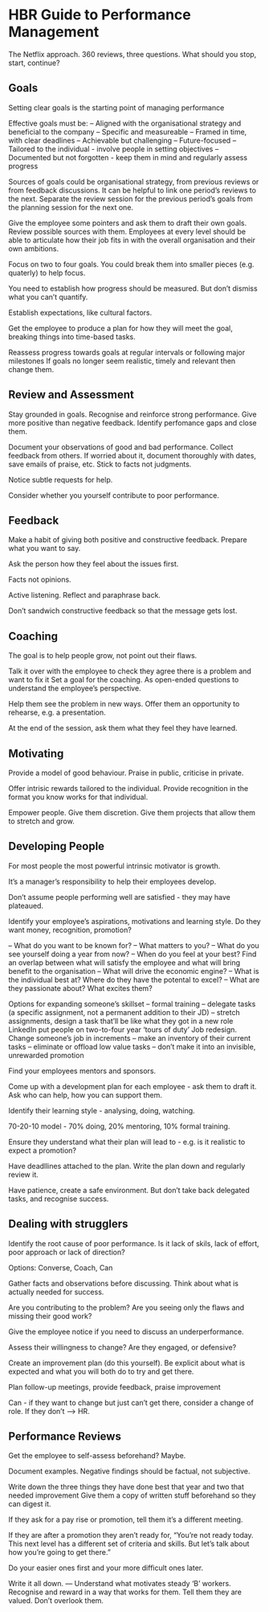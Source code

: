 # HBR Guide to Performance Management

The Netflix approach. 360 reviews, three questions. What should you stop, start, continue?

## Goals
Setting clear goals is the starting point of managing performance

Effective goals must be:
–	Aligned with the organisational strategy and beneficial to the company
–	Specific and measureable
–	Framed in time, with clear deadlines
–	Achievable but challenging
–	Future-focused
–	Tailored to the individual - involve people in setting objectives
–	Documented but not forgotten - keep them in mind and regularly assess progress

Sources of goals could be organisational strategy, from previous reviews or from feedback discussions. It can be helpful to link one period’s reviews to the next.
Separate the review session for the previous period’s goals from the planning session for the next one.

Give the employee some pointers and ask them to draft their own goals. Review possible sources with them. Employees at every level should be able to articulate how their job fits in with the overall organisation and their own ambitions.

Focus on two to four goals. You could break them into smaller pieces (e.g. quaterly) to help focus.

You need to establish how progress should be measured. But don’t dismiss what you can’t quantify.

Establish expectations, like cultural factors.

Get the employee to produce a plan for how they will meet the goal, breaking things into time-based tasks. 

Reassess progress towards goals at regular intervals or following major milestones
If goals no longer seem realistic, timely and relevant then change them.

## Review and Assessment
Stay grounded in goals. Recognise and reinforce strong performance. Give more positive than negative feedback. Identify perfomance gaps and close them.

Document your observations of good and bad performance.  Collect feedback from others. If worried about it, document thoroughly with dates, save emails of praise, etc. Stick to facts not judgments.

Notice subtle requests for help.

Consider whether you yourself contribute to poor performance.

## Feedback

Make a habit of giving both positive and constructive feedback. Prepare what you want to say.

Ask the person how they feel about the issues first. 

Facts not opinions.

Active listening. Reflect and paraphrase back.

Don’t sandwich constructive feedback so that the message gets lost.

## Coaching

The goal is to help people grow, not point out their flaws.

Talk it over with the employee to check they agree there is a problem and want to fix it
Set a goal for the coaching. As open-ended questions to understand the employee’s perspective. 

Help them see the problem in new ways. Offer them an opportunity to rehearse, e.g. a presentation.

At the end of the session, ask them what they feel they have learned.


## Motivating

Provide a model of good behaviour. Praise in public, criticise in private.

Offer intrisic rewards tailored to the individual. Provide recognition in the format you know works for that individual.

Empower people. Give them discretion. Give them projects that allow them to stretch and grow.

## Developing People

For most people the most powerful intrinsic motivator is growth.

It’s a manager’s responsibility to help their employees develop.

Don’t assume people performing well are satisfied  - they may have plateaued.

Identify your employee’s aspirations, motivations and learning style. Do they want money, recognition, promotion?

–	What do you want to be known for?
–	What matters to you?
–	What do you see yourself doing a year from now?
–	When do you feel at your best?
Find an overlap between what will satisfy the employee and what will bring benefit to the organisation
–	What will drive the economic engine?
–	What is the individual best at? Where do they have the potental to excel?
–	What are they passionate about? What excites them?

Options for expanding someone’s skillset
–	formal training
–	delegate tasks (a specific assignment, not a permanent addition to their JD)
–	stretch assignments, design a task that’ll be like what they got in a new role
LinkedIn put people on two-to-four year ‘tours of duty’
Job redesign. Change someone’s job in increments
–	make an inventory of their current tasks
–	eliminate or offload low value tasks
–	don’t make it into an invisible, unrewarded promotion

Find your employees mentors and sponsors. 

Come up with a development plan for each employee - ask them to draft it. Ask who can help, how you can support them.

Identify their learning style - analysing, doing, watching.

70-20-10 model - 70% doing, 20% mentoring, 10% formal training.

Ensure they understand what their plan will lead to - e.g. is it realistic to expect a promotion?

Have deadllines attached to the plan. Write the plan down and regularly review it.

Have patience, create a safe environment. But don’t take back delegated tasks, and recognise success.

## Dealing with strugglers
Identify the root cause of poor performance. Is it lack of skils, lack of effort, poor approach or lack of direction?

Options: Converse, Coach, Can

Gather facts and observations before discussing. Think about what is actually needed for success.

Are you contributing to the problem? Are you seeing only the flaws and missing their good work?

Give the employee notice if you need to discuss an underperformance.

Assess their willingness to change? Are they engaged, or defensive?

Create an improvement plan (do this yourself). Be explicit about what is expected and what you will both do to try and get there.

Plan follow-up meetings, provide feedback, praise improvement

Can - if they want to change but just can’t get there, consider a change of role. If they don’t —> HR.

## Performance Reviews

Get the employee to self-assess beforehand? Maybe.

Document examples. Negative findings should be factual, not subjective.

Write down the three things they have done best that year and two that needed improvement
Give them a copy of written stuff beforehand so they can digest it.

If they ask for a pay rise or promotion, tell them it’s a different meeting.

If they are after a promotion they aren’t ready for, “You’re not ready today. This next level has a different set of criteria and skills. But let’s talk about how you’re going to get there.”

Do your easier ones first and your more difficult ones later.

Write it all down.
—
Understand what motivates steady ‘B’ workers. Recognise and reward in a way that works for them. Tell them they are valued. Don’t overlook them.
